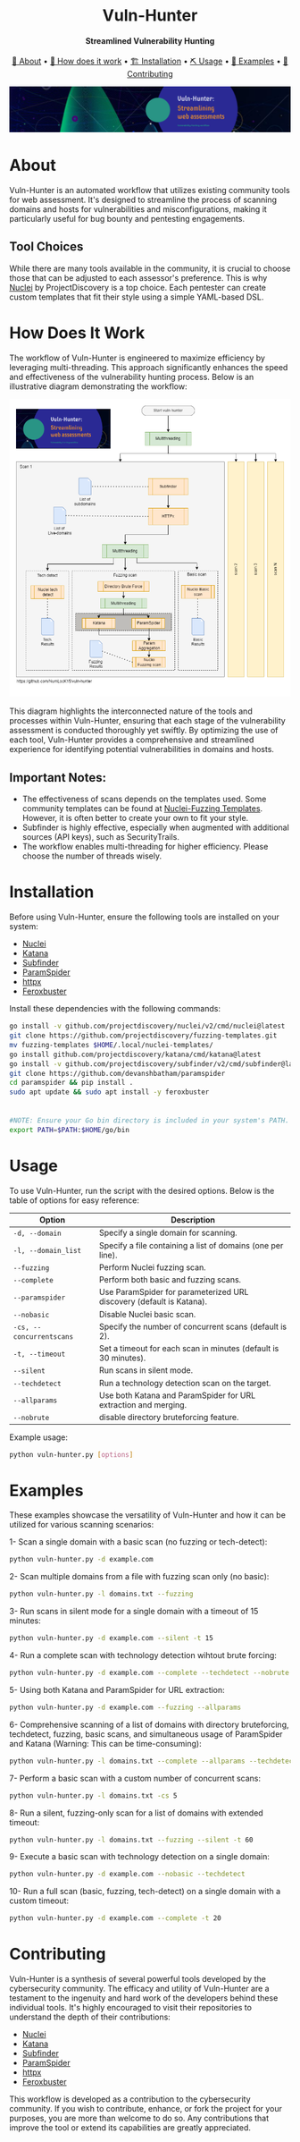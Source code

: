 <h1 align="center">
    Vuln-Hunter
    <br>
</h1>

<h4 align="center">Streamlined Vulnerability Hunting</h4>

<p align="center">
  <a href="#about">📖 About</a> •
  <a href="#How does it work">📖 How does it work</a> •
  <a href="#installation">🏗️ Installation</a> •
  <a href="#usage">⛏️ Usage</a> •
  <a href="#examples">🚀 Examples</a> •
  <a href="#contribution">🤝 Contributing</a>
</p>

![Banner](vuln-hunter-Banner.png)

# About

Vuln-Hunter is an automated workflow that utilizes existing community tools for web assessment. It's designed to streamline the process of scanning domains and hosts for vulnerabilities and misconfigurations, making it particularly useful for bug bounty and pentesting engagements.

## Tool Choices
While there are many tools available in the community, it is crucial to choose those that can be adjusted to each assessor's preference. This is why [Nuclei](https://github.com/projectdiscovery/nuclei) by ProjectDiscovery is a top choice. Each pentester can create custom templates that fit their style using a simple YAML-based DSL.

# How Does It Work

The workflow of Vuln-Hunter is engineered to maximize efficiency by leveraging multi-threading. This approach significantly enhances the speed and effectiveness of the vulnerability hunting process. Below is an illustrative diagram demonstrating the workflow:

![Workflow Diagram](vuln-hunter-workflow.png)

This diagram highlights the interconnected nature of the tools and processes within Vuln-Hunter, ensuring that each stage of the vulnerability assessment is conducted thoroughly yet swiftly. By optimizing the use of each tool, Vuln-Hunter provides a comprehensive and streamlined experience for identifying potential vulnerabilities in domains and hosts. 


## Important Notes:
- The effectiveness of scans depends on the templates used. Some community templates can be found at [Nuclei-Fuzzing Templates](https://github.com/projectdiscovery/fuzzing-templates). However, it is often better to create your own to fit your style.
- Subfinder is highly effective, especially when augmented with additional sources (API keys), such as SecurityTrails.
- The workflow enables multi-threading for higher efficiency. Please choose the number of threads wisely.

# Installation

Before using Vuln-Hunter, ensure the following tools are installed on your system:

- [Nuclei](https://github.com/projectdiscovery/nuclei)
- [Katana](https://github.com/projectdiscovery/katana)
- [Subfinder](https://github.com/projectdiscovery/subfinder)
- [ParamSpider](https://github.com/devanshbatham/ParamSpider)
- [httpx](https://github.com/projectdiscovery/httpx)
- [Feroxbuster](https://github.com/epi052/feroxbuster)

Install these dependencies with the following commands:

```bash
go install -v github.com/projectdiscovery/nuclei/v2/cmd/nuclei@latest
git clone https://github.com/projectdiscovery/fuzzing-templates.git
mv fuzzing-templates $HOME/.local/nuclei-templates/
go install github.com/projectdiscovery/katana/cmd/katana@latest
go install -v github.com/projectdiscovery/subfinder/v2/cmd/subfinder@latest
git clone https://github.com/devanshbatham/paramspider
cd paramspider && pip install .
sudo apt update && sudo apt install -y feroxbuster
                        

#NOTE: Ensure your Go bin directory is included in your system's PATH. If it's not already set, temporarily add it with:
export PATH=$PATH:$HOME/go/bin
```
# Usage

To use Vuln-Hunter, run the script with the desired options. Below is the table of options for easy reference:

| Option                | Description                                                         |
| --------------------- | ------------------------------------------------------------------- |
| `-d, --domain`        | Specify a single domain for scanning.                               |
| `-l, --domain_list`   | Specify a file containing a list of domains (one per line).         |
| `--fuzzing`           | Perform Nuclei fuzzing scan.                                        |
| `--complete`          | Perform both basic and fuzzing scans.                               |
| `--paramspider`       | Use ParamSpider for parameterized URL discovery (default is Katana).|
| `--nobasic`           | Disable Nuclei basic scan.                                          |
| `-cs, --concurrentscans` | Specify the number of concurrent scans (default is 2).              |
| `-t, --timeout`       | Set a timeout for each scan in minutes (default is 30 minutes).     |
| `--silent`            | Run scans in silent mode.                                           |
| `--techdetect`        | Run a technology detection scan on the target.                      |
| `--allparams`         | Use both Katana and ParamSpider for URL extraction and merging.     |
| `--nobrute`         | disable directory bruteforcing feature.     |

Example usage:

```bash
python vuln-hunter.py [options]
```
# Examples

These examples showcase the versatility of Vuln-Hunter and how it can be utilized for various scanning scenarios:

1- Scan a single domain with a basic scan (no fuzzing or tech-detect):
``` bash
python vuln-hunter.py -d example.com
```
2- Scan multiple domains from a file with fuzzing scan only (no basic):
``` bash
python vuln-hunter.py -l domains.txt --fuzzing
```
3- Run scans in silent mode for a single domain with a timeout of 15 minutes:
``` bash
python vuln-hunter.py -d example.com --silent -t 15
```
4- Run a complete scan with technology detection wihtout brute forcing:
``` bash
python vuln-hunter.py -d example.com --complete --techdetect --nobrute
```
5- Using both Katana and ParamSpider for URL extraction:
``` bash
python vuln-hunter.py -d example.com --fuzzing --allparams
```
6- Comprehensive scanning of a list of domains with directory bruteforcing, techdetect, fuzzing, basic scans, and simultaneous usage of ParamSpider and Katana (Warning: This can be time-consuming):
``` bash
python vuln-hunter.py -l domains.txt --complete --allparams --techdetect -cs 4 -t 15
```
7- Perform a basic scan with a custom number of concurrent scans:
``` bash
python vuln-hunter.py -l domains.txt -cs 5
```
8- Run a silent, fuzzing-only scan for a list of domains with extended timeout:
``` bash
python vuln-hunter.py -l domains.txt --fuzzing --silent -t 60
```
9- Execute a basic scan with technology detection on a single domain:
``` bash
python vuln-hunter.py -d example.com --nobasic --techdetect
```
10- Run a full scan (basic, fuzzing, tech-detect) on a single domain with a custom timeout:
``` bash
python vuln-hunter.py -d example.com --complete -t 20
```

# Contributing

Vuln-Hunter is a synthesis of several powerful tools developed by the cybersecurity community. The efficacy and utility of Vuln-Hunter are a testament to the ingenuity and hard work of the developers behind these individual tools. It's highly encouraged to visit their repositories to understand the depth of their contributions:

- [Nuclei](https://github.com/projectdiscovery/nuclei)
- [Katana](https://github.com/projectdiscovery/katana)
- [Subfinder](https://github.com/projectdiscovery/subfinder)
- [ParamSpider](https://github.com/devanshbatham/ParamSpider)
- [httpx](https://github.com/projectdiscovery/httpx)
- [Feroxbuster](https://github.com/epi052/feroxbuster)

This workflow is developed as a contribution to the cybersecurity community. If you wish to contribute, enhance, or fork the project for your purposes, you are more than welcome to do so. Any contributions that improve the tool or extend its capabilities are greatly appreciated. 
